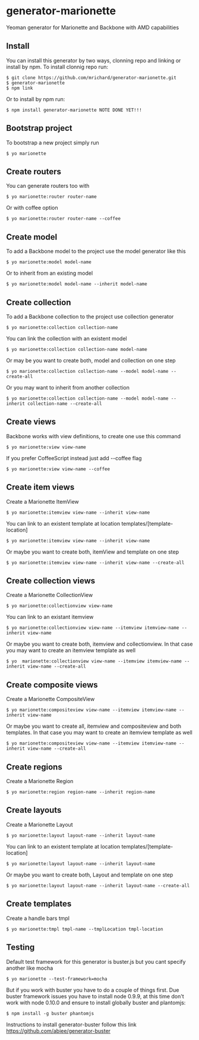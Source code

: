 generator-marionette
======================

Yeoman generator for Marionette and Backbone with AMD capabilities

Install
-------
You can install this generator by two ways, clonning repo and linking or install by npm. To install clonnig repo run:

    $ git clone https://github.com/mrichard/generator-marionette.git
    $ generator-marionette
    $ npm link

Or to install by npm run:

    $ npm install generator-marionette NOTE DONE YET!!!

Bootstrap project
-----------------
To bootstrap a new project simply run

    $ yo marionette



Create routers
--------------
You can generate routers too with

    $ yo marionette:router router-name

Or with coffee option

    $ yo marionette:router router-name --coffee



Create model
------------
To add a Backbone model to the project use the model generator like this

    $ yo marionette:model model-name

Or to inherit from an existing model

    $ yo marionette:model model-name --inherit model-name


Create collection
-----------------
To add a Backbone collection to the project use collection generator

    $ yo marionette:collection collection-name

You can link the collection with an existent model

    $ yo marionette:collection collection-name model-name

Or may be you want to create both, model and collection on one step

    $ yo marionette:collection collection-name --model model-name --create-all

Or you may want to inherit from another collection

    $ yo marionette:collection collection-name --model model-name --inherit collection-name --create-all




Create views
------------
Backbone works with view definitions, to create one use this command

    $ yo marionette:view view-name

If you prefer CoffeeScript instead just add --coffee flag

    $ yo marionette:view view-name --coffee



Create item views
------------
Create a Marionette ItemView

    $ yo marionette:itemview view-name --inherit view-name

You can link to an existent template at location templates/[template-location]

    $ yo marionette:itemview view-name --inherit view-name

Or maybe you want to create both, itemView and template on one step

    $ yo marionette:itemview view-name --inherit view-name --create-all



Create collection views
------------
Create a Marionette CollectionView

    $ yo marionette:collectionview view-name

You can link to an existant itemview 

    $ yo marionette:collectionview view-name --itemview itemview-name --inherit view-name

Or maybe you want to create both, itemview and collectionview. In that case you may want to create an itemview template as well

    $ yo  marionette:collectionview view-name --itemview itemview-name --inherit view-name --create-all




Create composite views
------------
Create a Marionette CompositeView

    $ yo marionette:compositeview view-name --itemview itemview-name --inherit view-name

Or maybe you want to create all, itemview and compositeview and both templates. In that case you may want to create an itemview template as well

    $ yo marionette:compositeview view-name --itemview itemview-name --inherit view-name --create-all




Create regions
------------
Create a Marionette Region

    $ yo marionette:region region-name --inherit region-name




Create layouts
------------
Create a Marionette Layout

    $ yo marionette:layout layout-name --inherit layout-name

You can link to an existent template at location templates/[template-location]

    $ yo marionette:layout layout-name --inherit layout-name

Or maybe you want to create both, Layout and template on one step

    $ yo marionette:layout layout-name --inherit layout-name --create-all




Create templates
------------
Create a handle bars tmpl

    $ yo marionette:tmpl tmpl-name --tmplLocation tmpl-location




Testing
-------
Default test framework for this generator is buster.js but you cant specify another like mocha

    $ yo marionette --test-framework=mocha

But if you work with buster you have to do a couple of things first. Due buster framework issues you have to install node 0.9.9, at this time don't work with node 0.10.0 and ensure to install globally buster and plantomjs:

    $ npm install -g buster phantomjs

Instructions to install generator-buster follow this link https://github.com/abiee/generator-buster
